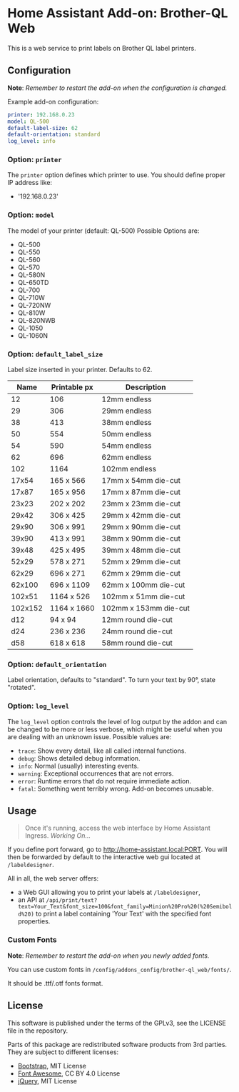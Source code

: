 # Home Assistant Add-on: Brother-QL Web

This is a web service to print labels on Brother QL label printers.

## Configuration

**Note**: _Remember to restart the add-on when the configuration is changed._

Example add-on configuration:

```yaml
printer: 192.168.0.23
model: QL-500
default-label-size: 62
default-orientation: standard
log_level: info
```

### Option: `printer`

The `printer` option defines which printer to use. You should define proper IP address like:

- '192.168.0.23'

### Option: `model`

The model of your printer (default: QL-500)
Possible Options are:

- QL-500
- QL-550
- QL-560
- QL-570
- QL-580N
- QL-650TD
- QL-700
- QL-710W
- QL-720NW
- QL-810W
- QL-820NWB
- QL-1050
- QL-1060N

### Option: `default_label_size`

Label size inserted in your printer. Defaults to 62.

|  Name  | Printable px | Description |
|--------|--------------|-------------|
| 12     |      106     |      12mm endless |
| 29     |      306     |      29mm endless |
| 38     |      413     |      38mm endless |
| 50     |      554     |      50mm endless |
| 54     |      590     |      54mm endless |
| 62     |      696     |      62mm endless |
| 102    |      1164    |       102mm endless |
| 17x54  |   165 x  566 |   17mm x 54mm die-cut |
| 17x87  |   165 x  956 |   17mm x 87mm die-cut |
| 23x23  |   202 x  202 |   23mm x 23mm die-cut |
| 29x42  |   306 x  425 |   29mm x 42mm die-cut |
| 29x90  |   306 x  991 |   29mm x 90mm die-cut |
| 39x90  |   413 x  991 |   38mm x 90mm die-cut |
| 39x48  |   425 x  495 |   39mm x 48mm die-cut |
| 52x29  |   578 x  271 |   52mm x 29mm die-cut |
| 62x29  |   696 x  271 |   62mm x 29mm die-cut |
| 62x100 |  696 x 1109  |  62mm x 100mm die-cut |
| 102x51 |  1164 x  526 |   102mm x 51mm die-cut |
| 102x152| 1164 x 1660  |  102mm x 153mm die-cut |
| d12    |   94 x   94  |  12mm round die-cut |
| d24    |  236 x  236  |  24mm round die-cut |
| d58    |  618 x  618  |  58mm round die-cut |

### Option: `default_orientation`

Label orientation, defaults to "standard". To turn your text by 90°,
state "rotated".

### Option: `log_level`

The `log_level` option controls the level of log output by the addon and can
be changed to be more or less verbose, which might be useful when you are
dealing with an unknown issue. Possible values are:

- `trace`: Show every detail, like all called internal functions.
- `debug`: Shows detailed debug information.
- `info`: Normal (usually) interesting events.
- `warning`: Exceptional occurrences that are not errors.
- `error`: Runtime errors that do not require immediate action.
- `fatal`: Something went terribly wrong. Add-on becomes unusable.

## Usage

> Once it's running, access the web interface by Home Assistant Ingress. _Working On..._

If you define port forward, go to <http://home-assistant.local:PORT>.
You will then be forwarded by default to the interactive web gui located at `/labeldesigner`.

All in all, the web server offers:

* a Web GUI allowing you to print your labels at `/labeldesigner`,
* an API at `/api/print/text?text=Your_Text&font_size=100&font_family=Minion%20Pro%20(%20Semibold%20)`
  to print a label containing 'Your Text' with the specified font properties.

### Custom Fonts

**Note**: _Remember to restart the add-on when you newly added fonts._

You can use custom fonts in `/config/addons_config/brother-ql_web/fonts/`.

It should be .ttf/.otf fonts format.

## License

This software is published under the terms of the GPLv3, see the LICENSE file in the repository.

Parts of this package are redistributed software products from 3rd parties. They are subject to different licenses:

* [Bootstrap](https://github.com/twbs/bootstrap), MIT License
* [Font Awesome](https://github.com/FortAwesome/Font-Awesome), CC BY 4.0 License
* [jQuery](https://github.com/jquery/jquery), MIT License